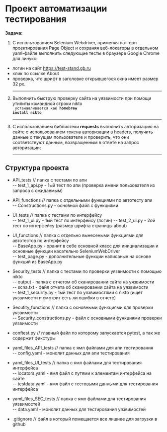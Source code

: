 # Проект автоматизации тестирования<br>
<b>Задача:</b><br>
1. С использованием Selenium Webdriver, применяя паттерн проектирования Page Object и сохраняя веб-локаторы в отдельном yaml-файле выполнить следующие тесты в браузере Google Chrome для линукс:
- логин на сайт https://test-stand.gb.ru
- клик по ссылке About
- проверка, что шрифт в заголовке открывшегося окна имеет размер 32 px.
<br><hr>
2. Выполнить быструю проверку сайта на уязвимости при помощи утилиты командной строки nikto<br>
<code> устанавливается как <b>homebrew install nikto</b> </code>
<br><hr>
3. С использованием библиотеки <b>requests</b> выполнить авторизацию на сайте с использованием токена авторизации в headers, получить данные о текущем пользователе и проверить, что они соответствуют данным, возвращенным в ответе на запрос авторизации;
<br><hr>

## Структура проекта
* API_tests // папка с тестами по апи<br>
-- test_1_api.py - 1ый тест по апи (проверка имени пользователя из запроса с ожидаемым)

* API_functions // папка с отдельными функциями по автотесту апи<br>
-- Constructions.py - основной файл с функциями 

* UI_tests // папка с тестами по интерфейсу<br>
-- test_1_ui.py - 1ый тест по интерфейсу (логин)
-- test_2_ui.py - 2ой тест по интерфейсу (размер шрифта страницы about)

* UI_functions // папка с отдельно вынесеными функциями для автотестов по интерфейсу<br>
-- BaseApp.py - хранит в себе основной класс для инициализации и основные функции касательно SeleniumWebDriver<br>
-- test_page.py - дополнительные функции написаные на основе функций из BaseApp.py

* Security_tests // папка с тестами по проверки уязвимости с помощью nikto<br>
-- output - папка с отчетом об сканировании сайта на уязвимости<br>
-- scna.txt - файл отчета об сканировании сайта на уязвимости<br>
-- test_1_security.py - 1ый тест по уязвимостями с nikto (ищет уязвимости и смотрит есть ли ошибки в отчете)


* Secutity_functions // папка с основными функциями для проверки уязвимости<br>
-- Security_constructions.py - файл с основными функциями проверки уязвимости


* conftest.py // главный файл по которому запускается pytest, а так же содержит фикстуры<br>

* yaml_files_API_tests // папка с ямл файлами для апи тестирования<br>
-- config.yaml - монолит данных для апи тестирования

* yaml_files_UI_tests // папка с ямл файлами для тестирования интерфейса<br>
-- locators.yaml - ямл файл с путями к элементам интерфейса на сайте<br>
-- testdata.yaml - ямл файл с тестовыми данными для тестирования интерфейса

* yaml_files_SEC_tests // папка с ямл файлами для тестирования уязвимостей<br>
-- data.yaml - монолит данных для тестирования уязвимостей

* .gitignore // файл в который помещается все лишнее для загрузки в github